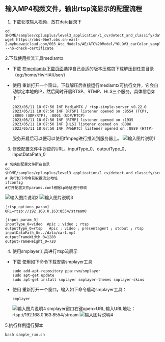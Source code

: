 ## 输入MP4视频文件，输出rtsp流显示的配置流程

1. 下载获取输入视频，放在data目录下
```
cd $HOME/samples/cplusplus/level3_application/1_cv/detect_and_classify/data
wget https://obs-9be7.obs.cn-east-2.myhuaweicloud.com/003_Atc_Models/AE/ATC%20Model/YOLOV3_carColor_sample/data/car0.mp4 --no-check-certificate
```

2.下载使用推流工具mediamtx
- 下载
    在[mediamtx下载页面](https://github.com/aler9/mediamtx/releases)选择自己合适的版本压缩包下载解压到任意目录（eg:/home/HwHiAiUser/）

- 使用
    重新打开一个窗口。下载解压后直接运行mediamtx可执行文件，它会自动绑定本地的IP，然后同时开启RTSP、RTMP、HLS三个服务。具体信息如下：
    ```
    2023/05/11 18:07:50 INF MediaMTX / rtsp-simple-server v0.22.0
    2023/05/11 18:07:50 INF [RTSP] listener opened on :8554 (TCP), :8000 (UDP/RTP), :8001 (UDP/RTCP)
    2023/05/11 18:07:50 INF [RTMP] listener opened on :1935
    2023/05/11 18:07:50 INF [HLS] listener opened on :8888
    2023/05/11 18:07:50 INF [WebRTC] listener opened on :8889 (HTTP)
    ```								
    服务开启后可以便可以使用ffmpeg进行推流到服务器上。
    ![输入图片说明1](https://obs-9be7.obs.cn-east-2.myhuaweicloud.com/003_Atc_Models/AE/ATC%20Model/sampleYolov7MultiInput/mediamtx%E5%B7%A5%E5%85%B7%E4%BD%BF%E7%94%A8%E7%A4%BA%E4%BE%8B.png)

3. 修改配置文件中对应的URL、inputType_0、outputType_0、inputDataPath_0

```
# 切换到配置文件所在目录
cd $HOME/samples/cplusplus/level3_application/1_cv/detect_and_classify/scripts
# 执行如下命令获取推流ip地址
ifconfig
#打开配置文件params.conf根据ip地址进行修改
```
![输入图片说明2](https://obs-9be7.obs.cn-east-2.myhuaweicloud.com/models/detect_and_classify/out3.png)
![输入图片说明3](https://obs-9be7.obs.cn-east-2.myhuaweicloud.com/models/detect_and_classify/out.png)
```
[rtsp_options_param]
URL=rtsp://192.168.0.163:8554/stream0

[input_param_0]
inputType_0=video  #pic ; video ; rtsp
outputType_0=rtsp   #pic ; video ; presentagent ; stdout ; rtsp
inputDataPath_0=../data/car1.mp4
outputFrameWidth_0=1280
outputFrameHeight_0=720
```

4. 使用smplayer工具进行rtsp流展示
- 下载
    使用如下命令下载安装smplayer工具
    ```								
    sudo add-apt-repository ppa:rvm/smplayer 
    sudo apt-get update 
    sudo apt-get install smplayer smplayer-themes smplayer-skins
    ```							
- 使用
    重新打开一个窗口。输入如下命令启动smplayer工具：
    ```					
    smplayer
    ```
    ![输入图片说明4](https://obs-9be7.obs.cn-east-2.myhuaweicloud.com/003_Atc_Models/AE/ATC%20Model/sampleYolov7MultiInput/smplayer%E5%90%AF%E5%8A%A8%E6%88%AA%E5%9B%BE%E7%A4%BA%E4%BE%8B.png)
    smplayer窗口右键open>URL,输入URL地址：rtsp://192.168.0.163:8554/stream 
    ![输入图片说明4](https://obs-9be7.obs.cn-east-2.myhuaweicloud.com/models/detect_and_classify/out1.png)

5.执行样例运行脚本

```
bash sample_run.sh
```